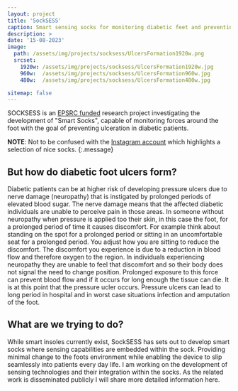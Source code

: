 ```yaml
---
layout: project
title: 'SockSESS'
caption: Smart sensing socks for monitoring diabetic feet and preventing ulceration.
description: >
date: '15-08-2023'
image: 
  path: /assets/img/projects/socksess/UlcersFormation1920w.png
  srcset: 
    1920w: /assets/img/projects/socksess/UlcersFormation1920w.jpg
    960w:  /assets/img/projects/socksess/UlcersFormation960w.jpg
    480w:  /assets/img/projects/socksess/UlcersFormation480w.jpg

sitemap: false
---
```


SOCKSESS is an [EPSRC funded](https://gow.epsrc.ukri.org/NGBOViewGrant.aspx?GrantRef=EP/X001059/1) research project investigating the development of "Smart Socks", capable of monitoring forces around the foot with the goal of preventing ulceration in diabetic patients. 

**NOTE**: Not to be confused with the [Instagram account](https://www.instagram.com/socksess/?hl=en) which highlights a selection of nice socks.
{:.message}

## But how do diabetic foot ulcers form?

Diabetic patients can be at higher risk of developing pressure ulcers due to nerve damage (neuropathy) that is instigated by prolonged periods of elevated blood sugar. The nerve damage means that the affected diabetic individuals are unable to perceive pain in those areas. In someone without neuropathy when pressure is applied too their skin, in this case the foot, for a prolonged period of time it causes discomfort. For example think about standing on the spot for a prolonged period or sitting in an uncomfortable seat for a prolonged period. You adjust how you are sitting to reduce the discomfort. The discomfort you experience is due to a reduction in blood flow and therefore oxygen to the region. In individuals experiencing neuropathy they are unable to feel that discomfort and so their body does not signal the need to change position. Prolonged exposure to this force can prevent blood flow and if it occurs for long enough the tissue can die. It is at this point that the pressure ucler occurs. Pressure ulcers can lead to long period in hospital and in worst case situations infection and amputation of the foot.

## What are we trying to do?

While smart insoles currently exist, SockSESS has sets out to develop smart socks where sensing capabilities are embedded within the sock. Providing minimal change to the foots environment while enabling the device to slip seamlessly into patients every day life. I am working on the development of sensing technologies and their integration within the socks. As the related work is disseminated publicly I will share more detailed information here.